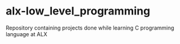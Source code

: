 # alx-low_level_programming
Repository containing projects done while learning C programming language at ALX
